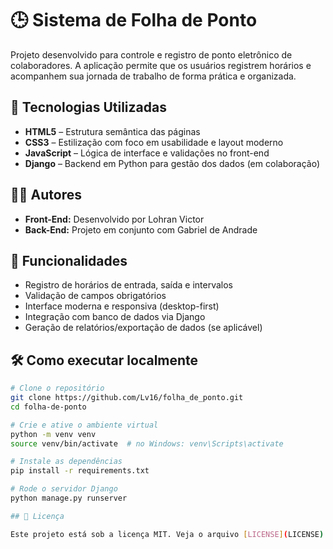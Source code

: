 # 🕒 Sistema de Folha de Ponto

Projeto desenvolvido para controle e registro de ponto eletrônico de colaboradores. A aplicação permite que os usuários registrem horários e acompanhem sua jornada de trabalho de forma prática e organizada.

## 🚀 Tecnologias Utilizadas

- **HTML5** – Estrutura semântica das páginas
- **CSS3** – Estilização com foco em usabilidade e layout moderno
- **JavaScript** – Lógica de interface e validações no front-end
- **Django** – Backend em Python para gestão dos dados (em colaboração)

## 👨‍💻 Autores

- **Front-End:** Desenvolvido por Lohran Victor
- **Back-End:** Projeto em conjunto com Gabriel de Andrade

## 🎯 Funcionalidades

- Registro de horários de entrada, saída e intervalos
- Validação de campos obrigatórios
- Interface moderna e responsiva (desktop-first)
- Integração com banco de dados via Django
- Geração de relatórios/exportação de dados (se aplicável)

## 🛠️ Como executar localmente

```bash
# Clone o repositório
git clone https://github.com/Lv16/folha_de_ponto.git
cd folha-de-ponto

# Crie e ative o ambiente virtual
python -m venv venv
source venv/bin/activate  # no Windows: venv\Scripts\activate

# Instale as dependências
pip install -r requirements.txt

# Rode o servidor Django
python manage.py runserver

## 📄 Licença

Este projeto está sob a licença MIT. Veja o arquivo [LICENSE](LICENSE) para mais detalhes.
